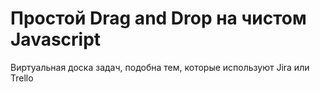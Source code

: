 # Простой Drag and Drop на чистом Javascript

Виртуальная доска задач, подобна тем, которые используют Jira или Trello

